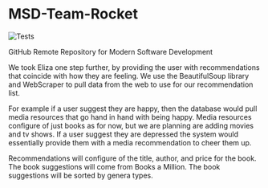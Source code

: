 # MSD-Team-Rocket
![Tests](https://github.com/hspinos/MSD-Team-Rocket/actions/workflows/tests.yml/badge.svg)

GitHub Remote Repository for Modern Software Development 

We took Eliza one step further, by providing the user 
with recommendations that coincide with how they are 
feeling. We use the BeautifulSoup library and 
WebScraper to pull data from the web to use for our 
recommendation list. 

For example if a user suggest they are happy, then the 
database would pull media resources that go hand in 
hand with being happy. Media resources configure of 
just books as for now, but we are planning are adding 
movies and tv shows. If a user suggest they are
depressed the system would essentially provide them
with a media recommendation to cheer them up. 

Recommendations will configure of the title, author, and 
price for the book. The book suggestions will come from
Books a Million. The book suggestions will be sorted by 
genera types.

